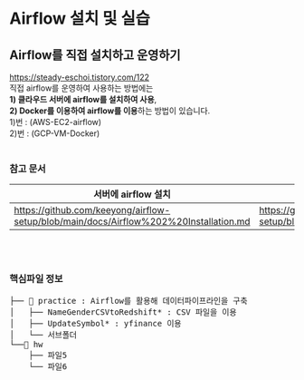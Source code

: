 # Airflow 설치 및 실습<br>
## Airflow를 직접 설치하고 운영하기
https://steady-eschoi.tistory.com/122 <br>
직접 airflow를 운영하여 사용하는 방법에는 <br>
**1) 클라우드 서버에 airflow를 설치하여 사용**,
<br>
**2) Docker를 이용하여 airflow를 이용**하는 방법이 있습니다.
<br>
1)번 : (AWS-EC2-airflow)
<br>
2)번 : (GCP-VM-Docker)
<br><br>

### 참고 문서

|서버에 airflow 설치|Docker에 airflow 설치|
|---------------------|------------------------|
|https://github.com/keeyong/airflow-setup/blob/main/docs/Airflow%202%20Installation.md| https://github.com/keeyong/airflow-setup/blob/main/docs/Airflow%20Docker%20Local%20Setup.md |

<br><br>
### 핵심파일 정보
<pre>
├── 📁 practice : Airflow를 활용해 데이터파이프라인을 구축
│   ├── NameGenderCSVtoRedshift* : CSV 파일을 이용
│   ├── UpdateSymbol* : yfinance 이용
│   └── 서브폴더
└──📁 hw
    ├── 파일5
    └── 파일6
</pre>
